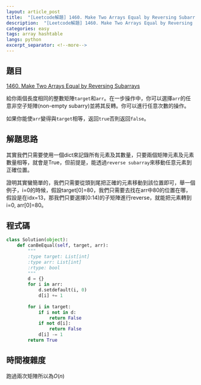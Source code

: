 ```yaml
---
layout: article_post
title:  "[Leetcode解題] 1460. Make Two Arrays Equal by Reversing Subarrays"
description:  "[Leetcode解題] 1460. Make Two Arrays Equal by Reversing Subarrays"
categories: easy
tags: array hashtable
langs: python
excerpt_separator: <!--more-->
---
```


## 題目

[1460. Make Two Arrays Equal by Reversing Subarrays](https://leetcode.com/problems/make-two-arrays-equal-by-reversing-subarrays/)

給你兩個長度相同的整數矩陣`target`和`arr`。在一步操作中，你可以選擇`arr`的任意非空子矩陣(non-empty subarry)並將其反轉。你可以進行任意次數的操作。

如果你能使`arr`變得與`target`相等，返回`true`否則返回`false`。

## 解題思路

其實我們只需要使用一個dict來記錄所有元素及其數量，只要兩個矩陣元素及元素數量相等，就會是True，但前提是，能透過`reverse subarray`來移動任意元素到正確位置。

證明其實蠻簡單的，我們只需要從頭到尾把正確的元素移動到該位置即可，舉一個例子，i=0的時候，假設target[0]=80，我們只需要去找在arr中80的位置在哪，假設是在idx=13，那我們只要選擇\[0:14\)的子矩陣進行reverse，就能把元素轉到i=0, arr[0]=80。

## 程式碼

```python
class Solution(object):
    def canBeEqual(self, target, arr):
        """
        :type target: List[int]
        :type arr: List[int]
        :rtype: bool
        """
        d = {}
        for i in arr:
            d.setdefault(i, 0)
            d[i] += 1
        
        for i in target:
            if i not in d:
                return False
            if not d[i]:
                return False
            d[i] -= 1
        return True
```

## 時間複雜度

跑過兩次矩陣所以為$O(n)$